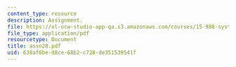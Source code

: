 ```yaml
---
content_type: resource
description: Assignment.
file: https://ol-ocw-studio-app-qa.s3.amazonaws.com/courses/15-988-system-dynamics-self-study-fall-1998-spring-1999/638af6bed8ce68b2c728de351539541f_assn28.pdf
file_type: application/pdf
resourcetype: Document
title: assn28.pdf
uid: 638af6be-d8ce-68b2-c728-de351539541f
---
```

